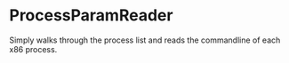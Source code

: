 # ProcessParamReader
Simply walks through the process list and reads the commandline of each x86 process.
